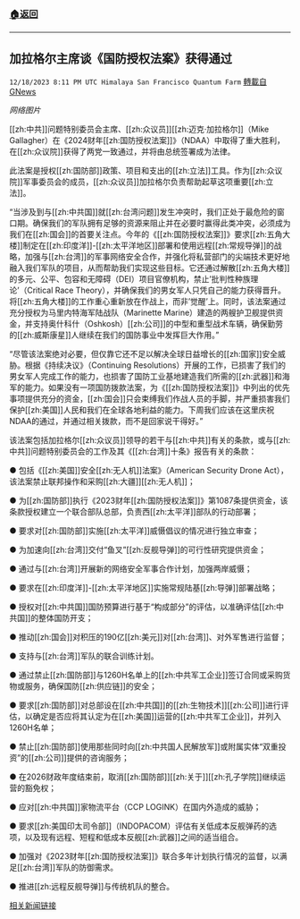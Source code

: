 ###  [:house:返回](README.md)
---


## 加拉格尔主席谈《国防授权法案》获得通过
`12/18/2023 8:11 PM UTC Himalaya San Francisco Quantum Farm` [轉載自GNews](https://gnews.org/articles/2125506)

*网络图片*

[[zh:中共]]问题特别委员会主席、[[zh:众议员]][[zh:迈克·加拉格尔]]（Mike Gallagher）在《2024财年[[zh:国防授权法案]]》（NDAA）中取得了重大胜利，在[[zh:众议院]]获得了两党一致通过，并将由总统签署成为法律。

此法案是授权[[zh:国防部]]政策、项目和支出的[[zh:立法]]工具。作为[[zh:众议院]]军事委员会的成员，[[zh:众议员]]加拉格尔负责帮助起草这项重要[[zh:立法]]。

“当涉及到与[[zh:中共国]]就[[zh:台湾问题]]发生冲突时，我们正处于最危险的窗口期。确保我们的军队拥有足够的资源来阻止并在必要时赢得此类冲突，必须成为我们在[[zh:国会]]的首要关注点。今年的《[[zh:国防授权法案]]》要求[[zh:五角大楼]]制定在[[zh:印度洋]]-[[zh:太平洋地区]]部署和使用远程[[zh:常规导弹]]的战略，加强与[[zh:台湾]]的军事网络安全合作，并强化将私营部门的尖端技术更好地融入我们军队的项目，从而帮助我们实现这些目标。它还通过解散[[zh:五角大楼]]的多元、公平、包容和无障碍（DEI）项目官僚机构，禁止’批判性种族理论’（Critical Race Theory），并确保我们的男女军人只凭自己的能力获得晋升。将[[zh:五角大楼]]的工作重心重新放在作战上，而非’觉醒’上。同时，该法案通过充分授权为马里内特海军陆战队（Marinette Marine）建造的两艘护卫舰提供资金，并支持奥什科什（Oshkosh）[[zh:公司]]的中型和重型战术车辆，确保勤劳的[[zh:威斯康星]]人继续在我们的国防事业中发挥巨大作用。”

“尽管该法案绝对必要，但仅靠它还不足以解决全球日益增长的[[zh:国家]]安全威胁。根据《持续决议》（Continuing Resolutions）开展的工作，已损害了我们的男女军人完成工作的能力，也损害了国防工业基地建造我们所需的[[zh:武器]]和海军的能力。如果没有一项国防拨款法案，为《[[zh:国防授权法案]]》中列出的优先事项提供充分的资金，[[zh:国会]]只会束缚我们作战人员的手脚，并严重损害我们保护[[zh:美国]]人民和我们在全球各地利益的能力。下周我们应该在这里庆祝NDAA的通过，并通过相关拨款，而不是回家说干得好。”

该法案包括加拉格尔[[zh:众议员]]领导的若干与[[zh:中共]]有关的条款，或与[[zh:中共]]问题特别委员会的工作及其《[[zh:台湾]]十条》报告有关的条款：

● 包括《[[zh:美国]]安全[[zh:无人机]]法案》（American Security Drone Act），该法案禁止联邦操作和采购[[zh:大疆]][[zh:无人机]]；

● 为[[zh:国防部]]执行《2023财年[[zh:国防授权法案]]》第1087条提供资金，该条款授权建立一个联合部队总部，负责西[[zh:太平洋]]部队的行动部署；

● 要求对[[zh:国防部]]实施[[zh:太平洋]]威慑倡议的情况进行独立审查；

● 为加速向[[zh:台湾]]交付“鱼叉”[[zh:反舰导弹]]的可行性研究提供资金；

● 通过与[[zh:台湾]]开展新的网络安全军事合作计划，加强两岸威慑；

● 要求在[[zh:印度洋]]-[[zh:太平洋地区]]实施常规陆基[[zh:导弹]]部署战略；

● 授权对[[zh:中共国]]国防预算进行基于“构成部分”的评估，以准确评估[[zh:中共国]]的整体国防开支；

● 推动[[zh:国会]]对积压的190亿[[zh:美元]]对[[zh:台湾]]、对外军售进行监督；

● 支持与[[zh:台湾]]军队的联合训练计划。

● 通过禁止[[zh:国防部]]与1260H名单上的[[zh:中共军工企业]]签订合同或采购货物或服务，确保国防[[zh:供应链]]的安全；

● 要求[[zh:国防部]]对总部设在[[zh:中共国]]的[[zh:生物技术]][[zh:公司]]进行评估，以确定是否应将其认定为在[[zh:美国]]运营的[[zh:中共军工企业]]，并列入1260H名单；

● 禁止[[zh:国防部]]使用那些同时向[[zh:中共国人民解放军]]或附属实体“双重投资”的[[zh:公司]]提供的咨询服务；

● 在2026财政年度结束前，取消[[zh:国防部]][[zh:关于]][[zh:孔子学院]]继续运营的豁免权；

● 应对[[zh:中共国]]家物流平台（CCP LOGINK）在国内外造成的威胁；

● 要求[[zh:美国印太司令部]]（INDOPACOM）评估有关低成本反舰弹药的选项，以及现有远程、短程和低成本反舰[[zh:武器]]之间的适当组合。

● 加强对《2023财年[[zh:国防授权法案]]》联合多年计划执行情况的监督，以满足[[zh:台湾]]军队的防御需求。

● 推进[[zh:远程反舰导弹]]与传统机队的整合。

[相关新闻链接](https://selectcommitteeontheccp.house.gov/media/press-releases/chairman-gallagher-passage-ndaa)
